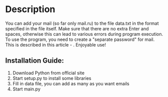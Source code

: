 # Description
You can add your mail (so far only mail.ru) to the file data.txt in the format specified in the file itself.
Make sure that there are no extra Enter and spaces, otherwise this can lead to various errors during program execution. 
To use the program, you need to create a "separate password" for mail. This is described in this article - . Enjoyable use!
## Installation Guide:
1) Download Python from official site
2) Start setup.py to install some libraries
3) Fill in data file, you can add as many as you want emails
4) Start main.py
